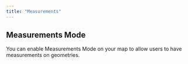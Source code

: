 ```yaml
---
title: "Measurements"
---
```


## Measurements Mode

You can enable Measurements Mode on your map to allow users to have measurements on geometries.

<!-- Add detailed documentation and code examples for Measurements Mode here -->

